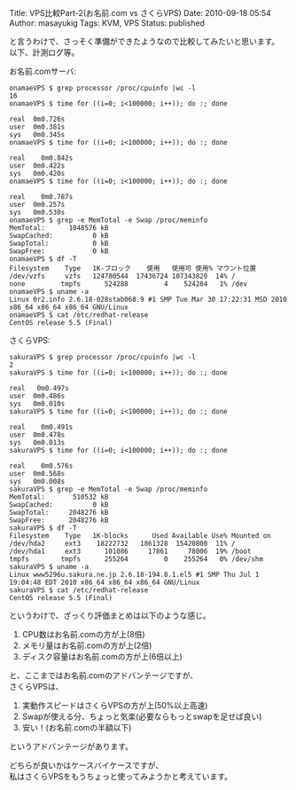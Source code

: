 Title: VPS比較Part-2(お名前.com vs さくらVPS)
Date: 2010-09-18 05:54
Author: masayukig
Tags: KVM, VPS
Status: published

と言うわけで、さっそく準備ができたようなので比較してみたいと思います。  
以下、計測ログ等。

お名前.comサーバ:

    onamaeVPS $ grep processor /proc/cpuinfo |wc -l
    16
    onamaeVPS $ time for ((i=0; i<100000; i++)); do :; done

    real  0m0.726s
    user  0m0.381s
    sys   0m0.345s
    onamaeVPS $ time for ((i=0; i<100000; i++)); do :; done

    real    0m0.842s
    user  0m0.422s
    sys   0m0.420s
    onamaeVPS $ time for ((i=0; i<100000; i++)); do :; done

    real    0m0.787s
    user  0m0.257s
    sys   0m0.530s
    onamaeVPS $ grep -e MemTotal -e Swap /proc/meminfo 
    MemTotal:      1048576 kB
    SwapCached:          0 kB
    SwapTotal:           0 kB
    SwapFree:            0 kB
    onamaeVPS $ df -T
    Filesystem    Type   1K-ブロック    使用   使用可 使用% マウント位置
    /dev/vzfs     vzfs   124780544  17436724 107343820  14% /
    none         tmpfs      524288         4    524284   1% /dev
    onamaeVPS $ uname -a
    Linux 0r2.info 2.6.18-028stab068.9 #1 SMP Tue Mar 30 17:22:31 MSD 2010 x86_64 x86_64 x86_64 GNU/Linux
    onamaeVPS $ cat /etc/redhat-release
    CentOS release 5.5 (Final)

さくらVPS:

    sakuraVPS $ grep processor /proc/cpuinfo |wc -l
    2
    sakuraVPS $ time for ((i=0; i<100000; i++)); do :; done

    real   0m0.497s
    user  0m0.486s
    sys   0m0.010s
    sakuraVPS $ time for ((i=0; i<100000; i++)); do :; done

    real    0m0.491s
    user  0m0.478s
    sys   0m0.013s
    sakuraVPS $ time for ((i=0; i<100000; i++)); do :; done

    real    0m0.576s
    user  0m0.568s
    sys   0m0.008s
    sakuraVPS $ grep -e MemTotal -e Swap /proc/meminfo 
    MemTotal:       510532 kB
    SwapCached:          0 kB
    SwapTotal:     2048276 kB
    SwapFree:      2048276 kB
    sakuraVPS $ df -T
    Filesystem    Type   1K-blocks      Used Available Use% Mounted on
    /dev/hda2     ext3    18222732   1861328  15420800  11% /
    /dev/hda1     ext3      101086     17861     78006  19% /boot
    tmpfs        tmpfs      255264         0    255264   0% /dev/shm
    sakuraVPS $ uname -a
    Linux www5296u.sakura.ne.jp 2.6.18-194.8.1.el5 #1 SMP Thu Jul 1 19:04:48 EDT 2010 x86_64 x86_64 x86_64 GNU/Linux
    sakuraVPS $ cat /etc/redhat-release
    CentOS release 5.5 (Final)

というわけで、ざっくり評価まとめは以下のような感じ。

1.  CPU数はお名前.comの方が上(8倍)
2.  メモリ量はお名前.comの方が上(2倍)
3.  ディスク容量はお名前.comの方が上(6倍以上)

と、ここまではお名前.comのアドバンテージですが、  
さくらVPSは、

1.  実動作スピードはさくらVPSの方が上(50%以上高速)
2.  Swapが使える分、ちょっと気楽(必要ならもっとswapを足せば良い)
3.  安い！(お名前.comの半額以下)

というアドバンテージがあります。

どちらが良いかはケースバイケースですが、  
私はさくらVPSをもうちょっと使ってみようかと考えています。

